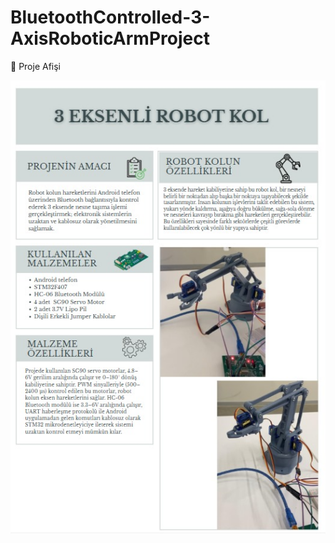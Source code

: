 # BluetoothControlled-3-AxisRoboticArmProject

 📌 Proje Afişi

![3 Eksenli Robot Kol](3%20eksenli%20robot%20kol.jpg)
